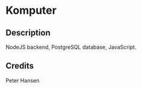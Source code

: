 # Komputer

## Description

NodeJS backend, PostgreSQL database, JavaScript.

## Credits

Peter Hansen
